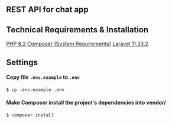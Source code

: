 ## REST API for chat app 

## Technical Requirements & Installation

[PHP 8.2](https://www.php.net/releases/8.2/en.php)
[Composer (System Requirements)](https://getcomposer.org/doc/00-intro.md#system-requirements)
[Laravel 11.33.2](https://laravel.com/docs/11.x)

## Settings

#### Copy file `.env.example` to `.env` 
```
$ cp .env.example .env
```

#### Make Composer install the project's dependencies into vendor/

```
$ composer install
```
